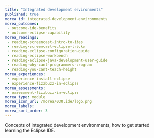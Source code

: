 ```yaml
---
title: "Integrated development environments"
published: true
morea_id: integrated-development-environnments
morea_outcomes:
 - outcome-ide-benefits
 - outcome-eclipse-capability
morea_readings:
 - reading-screencast-intro-to-ides
 - reading-screencast-eclipse-tricks
 - reading-eclipse-configuration-guide
 - reading-eclipse-workbench
 - reading-eclipse-java-development-user-guide
 - reading-why-cant-programmers-program
 - reading-you-cant-teach-height
morea_experiences:
 - experience-install-eclipse
 - experience-fizzbuzz-in-eclipse
morea_assessments:
 - assessment-fizzbuzz-in-eclipse
morea_type: module
morea_icon_url: /morea/030.ide/logo.png
morea_labels:
morea_sort_order: 3
---
```


Concepts of integrated development environments, how to get started learning the Eclipse IDE.



